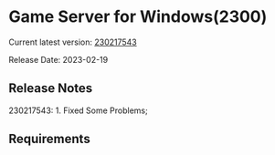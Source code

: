 Game Server for Windows(2300)
===============
Current latest version: [230217543](https://github.com/amusegame/v2300/releases/download/230217543/v2300-230217543.github.7z)

Release Date: 2023-02-19

Release Notes
-----------------------------------
230217543:
	1. Fixed Some Problems; 


Requirements
-----------------------------------
